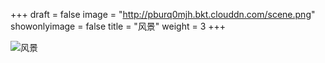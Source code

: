 +++
draft = false
image = "http://pburq0mjh.bkt.clouddn.com/scene.png"
showonlyimage = false
title = "风景"
weight = 3
+++

![风景][1]

[1]: http://pburq0mjh.bkt.clouddn.com/scene.png
